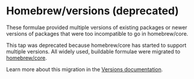 # Homebrew/versions (deprecated)

These formulae provided multiple versions of existing packages or newer versions of packages that were too incompatible to go in homebrew/core.

This tap was deprecated because homebrew/core has started to support multiple versions. All widely used, buildable formulae were migrated to [homebrew/core](https://github.com/homebrew/homebrew-core).

Learn more about this migration in the [Versions documentation](http://docs.brew.sh/Versions.html).
